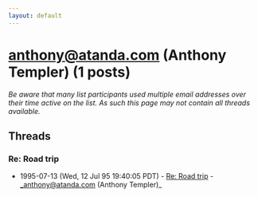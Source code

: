 ```yaml
---
layout: default
---
```


# anthony@atanda.com (Anthony Templer) (1 posts)

_Be aware that many list participants used multiple email addresses over their time active on the list. As such this page may not contain all threads available._

## Threads

### Re: Road trip
+ 1995-07-13 (Wed, 12 Jul 95 19:40:05 PDT) - [Re: Road trip](/archive/1995/07/971bf36dc879bffea92e473344fafc134cc05e43ee44ec23639bb0ca97a0c253) - _anthony@atanda.com (Anthony Templer)_

